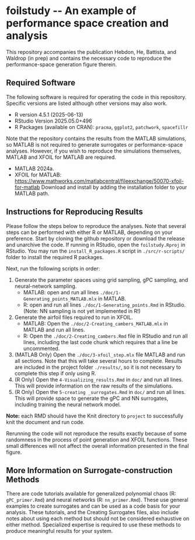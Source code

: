 # foilstudy -- An example of performance space creation and analysis

This repository accompanies the publication Hebdon, He, Battista, and Waldrop (in prep) 
and contains the necessary code to reproduce the performance-space generation figure therein. 

## Required Software

The following software is required for operating the code in this repository. Specific versions
are listed although other versions may also work. 

 - R version 4.5.1 (2025-06-13)
 - RStudio Version 2025.05.0+496 
 - R Packages (available on CRAN): `pracma`, `ggplot2`, `patchwork`, `spacefillr`

Note that the repository contains the results from the MATLAB simulations, so MATLAB is not required 
to generate surrogates or performance-space analyses. However, if you wish to reproduce the simulations 
themselves, MATLAB and XFOIL for MATLAB are required. 

 - MATLAB 2024a. 
 - XFOIL for MATLAB: https://www.mathworks.com/matlabcentral/fileexchange/50070-xfoil-for-matlab
Download and install by adding the installation folder to your MATLAB path. 

## Instructions for Reproducing Results

Please follow the steps below to reproduce the analyses. Note that several steps can be performed with either R or MATLAB, depending on your preference. Start by cloning the github repository or download the release and unarchive the code. If running in RStudio, open the `foilstudy.Rproj` in RStudio. You may run the `install_R_packages.R` script in `./src/r-scripts/` folder to install the required R packages. 

Next, run the following scripts in order: 

 1. Generate the parameter spaces using grid sampling, gPC sampling, and neural-network sampling.
    * MATLAB: open and run all lines `./doc/1-Generating_points_MATLAB.mlx` in MATLAB. 
    * R: open and run all lines `./doc/1-Generating_points.Rmd` in RStudio. (Note: NN sampling is not yet implemented in R!)
 2. Generate the airfoil files required to run in XFOIL. 
    * MATLAB: Open the `./doc/2-Creating_cambers_MATLAB.mlx` in MATLAB and run all lines.
    * R: Open the `./doc/2-Creating_cambers.Rmd` file in RStudio and run all lines, including the last code chunk which requires that a line be uncommented.  
 3. (MATLAB Only) Open the `./doc/3-xfoil_step.mlx` file MATLAB and run all sections. Note that this will take several hours to complete. Results are included in the project folder `./results/`, so it is not necessary to complete this step if only using R.
 4. (R Only) Open the `4-Visualizing_results.Rmd` in `doc/` and run all lines. This will provide information on the raw results of the simulations.
 5. (R Only) Open the `5-creating _surrogates.Rmd` in `doc/` and run all lines. This will provide space to generate the gPC and NN surrogates, including training the neural network model. 
 
__Note:__ each RMD should have the Knit directory to `project` to successfully knit the document and run code. 

Rerunning the code will not reproduce the results exactly because of some randomness in the process of point generation and XFOIL functions. These small differences will not affect the overall information presented in the final figure.
 
## More Information on Surrogate-construction Methods
 
There are code tutorials available for generalized polynomial chaos (R: `gPC_primer.Rmd`) and neural networks (R: `nn_primer.Rmd`). These use general examples to create surrogates and can be used as a code basis for your analysis. These tutorials, and the Creating Surrogates files, also include notes about using each method but should not be considered exhaustive on either method. Specialized expertise is required to use these methods to produce meaningful results for your system.  

